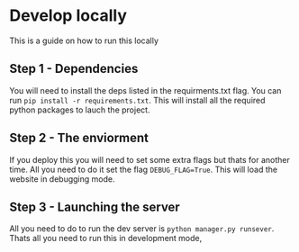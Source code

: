 # Develop locally

This is a guide on how to run this locally 

## Step 1 - Dependencies

You will need to install the deps listed in the requirments.txt flag. You can run `pip install -r requirements.txt`. This will install all the required python packages to lauch the project.

## Step 2 - The enviorment

If you deploy this you will need to set some extra flags but thats for another time. All you need to do it set the flag `DEBUG_FLAG=True`. This will load the website in debugging mode.

## Step 3 - Launching the server

All you need to do to run the dev server is `python manager.py runsever`. Thats all you need to run this in development mode,
